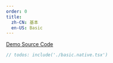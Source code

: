 ```yaml
---
order: 0
title:
  zh-CN: 基本
  en-US: Basic
---
```


[Demo Source Code](https://github.com/ant-design/ant-design-mobile-rn/blob/master/components/input-item/demo/basic.native.tsx)

````jsx
// todos: include('./basic.native.tsx')
````
